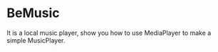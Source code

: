 # BeMusic
It is a local music player, show you how to use MediaPlayer to make a simple MusicPlayer.
